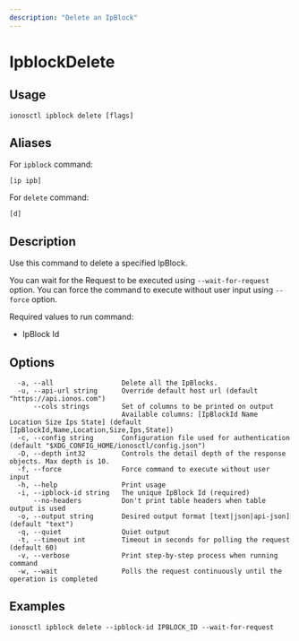 ```yaml
---
description: "Delete an IpBlock"
---
```


# IpblockDelete

## Usage

```text
ionosctl ipblock delete [flags]
```

## Aliases

For `ipblock` command:

```text
[ip ipb]
```

For `delete` command:

```text
[d]
```

## Description

Use this command to delete a specified IpBlock.

You can wait for the Request to be executed using `--wait-for-request` option. You can force the command to execute without user input using `--force` option.

Required values to run command:

* IpBlock Id

## Options

```text
  -a, --all                 Delete all the IpBlocks.
  -u, --api-url string      Override default host url (default "https://api.ionos.com")
      --cols strings        Set of columns to be printed on output 
                            Available columns: [IpBlockId Name Location Size Ips State] (default [IpBlockId,Name,Location,Size,Ips,State])
  -c, --config string       Configuration file used for authentication (default "$XDG_CONFIG_HOME/ionosctl/config.json")
  -D, --depth int32         Controls the detail depth of the response objects. Max depth is 10.
  -f, --force               Force command to execute without user input
  -h, --help                Print usage
  -i, --ipblock-id string   The unique IpBlock Id (required)
      --no-headers          Don't print table headers when table output is used
  -o, --output string       Desired output format [text|json|api-json] (default "text")
  -q, --quiet               Quiet output
  -t, --timeout int         Timeout in seconds for polling the request (default 60)
  -v, --verbose             Print step-by-step process when running command
  -w, --wait                Polls the request continuously until the operation is completed
```

## Examples

```text
ionosctl ipblock delete --ipblock-id IPBLOCK_ID --wait-for-request
```

